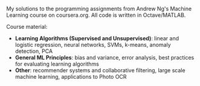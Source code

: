 My solutions to the programming assignments from Andrew Ng's Machine Learning course on coursera.org. All code is written in Octave/MATLAB. 

Course material:
- **Learning Algorithms (Supervised and Unsupervised)**: linear and logistic regression, neural networks, SVMs, k-means, anomaly detection, PCA
- **General ML Principles**: bias and variance, error analysis, best practices for evaluating learning algorithms
- **Other**: recommender systems and collaborative filtering, large scale machine learning, applications to Photo OCR
